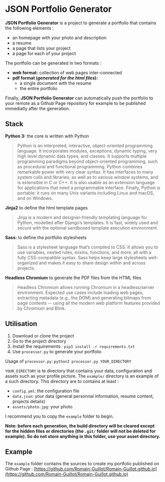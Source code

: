 # JSON Portfolio Generator

**JSON Portfolio Generator** is a project to generate a portfolio that contains the following elements :

- an homepage with your photo and description
- a resume
- a page that lists your project
- a page for each of your project

The portfolio can be generated in two formats :
- **web format:** collection of web pages inter-connected
- **pdf format (*generated for the html files*):** 
    - a single document with the resume
    - the entire portfolio

Finally, **JSON Portfolio Generator** can automatically push the portfolio
to your remote as a Github Page repository for example to be published 
immediatly after the generation.


## Stack

**Python 3:** the core is written with Python
> Python is an interpreted, interactive, object-oriented programming language. 
> It incorporates modules, exceptions, dynamic typing, very high level dynamic 
> data types, and classes. It supports multiple programming paradigms beyond 
> object-oriented programming, such as procedural and functional programming. 
> Python combines remarkable power with very clear syntax. It has interfaces to 
> many system calls and libraries, as well as to various window systems, and is 
> extensible in C or C++. It is also usable as an extension language for 
> applications that need a programmable interface. Finally, Python is portable: 
> it runs on many Unix variants including Linux and macOS, and on Windows.  

**Jinja2** to define the html template pages
> Jinja is a modern and designer-friendly templating language for Python, 
> modelled after Django’s templates. It is fast, widely used and secure with the 
> optional sandboxed template execution environment.

**Sass:** to define the portfolio stylesheets
> Sass is a stylesheet language that’s compiled to CSS. It allows you to use 
> variables, nested rules, mixins, functions, and more, all with a fully 
> CSS-compatible syntax. Sass helps keep large stylesheets well-organized and 
> makes it easy to share design within and across projects.

**Headless Chromium** to generate the PDF files from the HTML files
> Headless Chromium allows running Chromium in a headless/server environment. 
> Expected use cases include loading web pages, extracting metadata (e.g., the DOM) 
> and generating bitmaps from page contents -- using all the modern web platform 
> features provided by Chromium and Blink.

## Utilisation

1. Download or clone the project
1. Go to the project directory
1. Install the requirements : `pip3 install -r requirements.txt`
1. Use `processor.py` to generate your portfolio 

Usage of `processor.py`: `python3 processor.py YOUR_DIRECTORY`

`YOUR_DIRECTORY` is te directory that contains your data, configuration and
assets such as your profile picture. The `example/` directory is an example of a 
such directory. This directory are to contains at least :
- `config.yml`: the configuration file
- `data.json`: your data (general personnal information, resume content, projects 
details)
- `assets/photo.jpg`: your photo

I recommend you to copy the `example` folder to begin.

**Note: before each generation, the build directory will be cleared except for
the hidden files or directories (the `.git/` folder will not be deleted for
example). So do not store anything in this folder, use your asset directory.**


## Example
The `example` folder contains the sources to create my portfolio published
on Github Page : [https://github.com/Romain-Guillot/Romain-Guillot.github.io](https://github.com/Romain-Guillot/Romain-Guillot.github.io)